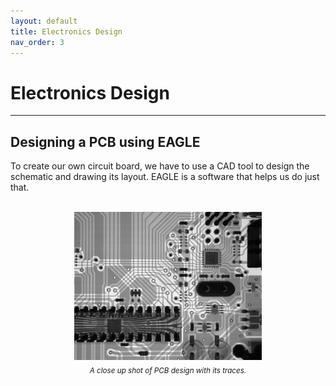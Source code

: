 ```yaml
---
layout: default
title: Electronics Design
nav_order: 3
---
```


# Electronics Design
---
## Designing a PCB using EAGLE

To create our own circuit board, we have to use a CAD tool to design the schematic and drawing its layout. EAGLE is a software that helps us do just that. 

<br>
<center><img src="https://github.com/aloethere/EP1001/blob/gh-pages/images/pcb%20schematic.jfif?raw=true" width="300"/>
<br>
<sub><em>A close up shot of PCB design with its traces.</em></sub></center>